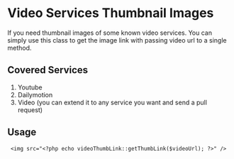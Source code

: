 # Video Services Thumbnail Images #

If you need thumbnail images of some known video services. You can simply use this class
to get the image link with passing video url to a single method.

 ## Covered Services ##
 1. Youtube
 2. Dailymotion
 3. Video
 (you can extend it to any service you want and send a pull request)

 ## Usage ##

     <img src="<?php echo videoThumbLink::getThumbLink($videoUrl); ?>" />